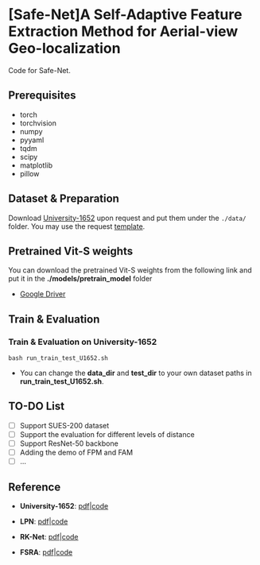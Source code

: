 # [Safe-Net]A Self-Adaptive Feature Extraction Method for Aerial-view Geo-localization

Code for Safe-Net.

## Prerequisites

- torch
- torchvision
- numpy 
- pyyaml
- tqdm
- scipy
- matplotlib
- pillow

## Dataset & Preparation
Download [University-1652](https://github.com/layumi/University1652-Baseline) upon request and put them under the `./data/` folder. You may use the request [template](https://github.com/layumi/University1652-Baseline/blob/master/Request.md).

## Pretrained Vit-S weights
You can download the pretrained Vit-S weights from the following link and put it in the **./models/pretrain_model** folder

- [Google Driver](https://drive.google.com/file/d/1gEfXVVdL827J5SJ4KGOHhdWoeDZ7UjTd/view?usp=sharing)

## Train & Evaluation
### Train & Evaluation on **University-1652**
```
bash run_train_test_U1652.sh
```
* You can change the **data_dir** and **test_dir** to your own dataset paths in **run_train_test_U1652.sh**. 

## TO-DO List

- [ ] Support SUES-200 dataset
- [ ] Support the evaluation for different levels of distance
- [ ] Support ResNet-50 backbone
- [ ] Adding the demo of FPM and FAM
- [ ] ...

## Reference
- **University-1652**: [pdf](https://arxiv.org/abs/2002.12186)|[code](https://github.com/layumi/University1652-Baseline)

- **LPN**: [pdf](https://arxiv.org/abs/2008.11646)|[code](https://github.com/wtyhub/LPN)

- **RK-Net**: [pdf](https://ieeexplore.ieee.org/document/9779991)|[code](https://github.com/AggMan96/RK-Net)

- **FSRA**: [pdf](https://arxiv.org/abs/2201.09206)|[code](https://github.com/Dmmm1997/FSRA)
